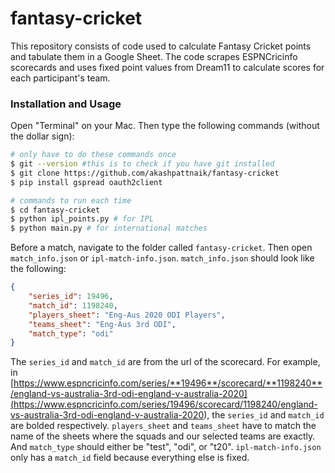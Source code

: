 # fantasy-cricket

This repository consists of code used to calculate Fantasy Cricket points and tabulate them in a Google Sheet. The code scrapes ESPNCricinfo scorecards and uses fixed point values from Dream11 to calculate scores for each participant's team.

### Installation and Usage
Open "Terminal" on your Mac. Then type the following commands (without the dollar sign):
```sh
# only have to do these commands once
$ git --version #this is to check if you have git installed
$ git clone https://github.com/akashpattnaik/fantasy-cricket
$ pip install gspread oauth2client
```
```sh
# commands to run each time
$ cd fantasy-cricket
$ python ipl_points.py # for IPL
$ python main.py # for international matches
```
Before a match, navigate to the folder called `fantasy-cricket`. Then open `match_info.json` or `ipl-match-info.json`. `match_info.json` should look like the following:

```json
{
    "series_id": 19496,
    "match_id": 1198240,
    "players_sheet": "Eng-Aus 2020 ODI Players",
    "teams_sheet": "Eng-Aus 3rd ODI",
    "match_type": "odi"
}
```

The `series_id` and `match_id` are from the url of the scorecard. For example, in [https://www.espncricinfo.com/series/**19496**/scorecard/**1198240**/england-vs-australia-3rd-odi-england-v-australia-2020](<https://www.espncricinfo.com/series/19496/scorecard/1198240/england-vs-australia-3rd-odi-england-v-australia-2020>), the `series_id` and `match_id` are bolded respectively. `players_sheet` and `teams_sheet` have to match the name of the sheets where the squads and our selected teams are exactly. And `match_type` should either be "test", "odi", or "t20". `ipl-match-info.json` only has a `match_id` field because everything else is fixed.
